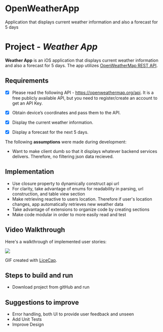 # OpenWeatherApp
Application that displays current weather information and also a forecast for 5 days

# Project - *Weather App*

**Weather App** is an iOS application that displays current weather information and also a forecast for 5 days. The app utilizes [OpenWeatherMap REST API](https://api.openweathermap.org).

## Requirements

* [x]	Please read the following API - https://openweathermap.org/api. It is a free publicly available API, but you need to register/create an account to get an API Key.
* [x]	Obtain device’s coordinates and pass them to the API.
* [x]	Display the current weather information.
* [x]	Display a forecast for the next 5 days. 


The following **assumptions** were made during development:

* Want to make client dumb so that it displays whatever backend services delivers. Therefore, no filtering json data recieved.

## Implementation

* Use closure property to dynamically construct api url
* For clarity, take advantage of enums for readability in parsing, url construction, and table view section
* Make retrieving reactive to users location. Therefore if user's location changes, app automatically retrieves new weather data 
* Take advantage of extensions to organize code by creating sections
* Make code modular in order to more easily read and test

## Video Walkthrough

Here's a walkthrough of implemented user stories:

![](https://imgur.com/vlTKchy.gif)

GIF created with [LiceCap](http://www.cockos.com/licecap/).
## Steps to build and run
* Download project from gitHub and run

## Suggestions to improve
* Error handling, both UI to provide user feedback and unseen
* Add Unit Tests
* Improve Design

